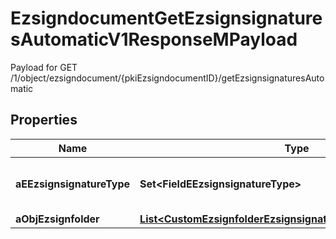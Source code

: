 

# EzsigndocumentGetEzsignsignaturesAutomaticV1ResponseMPayload

Payload for GET /1/object/ezsigndocument/{pkiEzsigndocumentID}/getEzsignsignaturesAutomatic

## Properties

| Name | Type | Description | Notes |
|------------ | ------------- | ------------- | -------------|
|**aEEzsignsignatureType** | **Set&lt;FieldEEzsignsignatureType&gt;** | All eEzsignsignatureType contained in the response |  |
|**aObjEzsignfolder** | [**List&lt;CustomEzsignfolderEzsignsignaturesAutomaticResponse&gt;**](CustomEzsignfolderEzsignsignaturesAutomaticResponse.md) |  |  |



